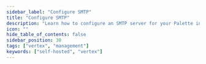 ```yaml
---
sidebar_label: "Configure SMTP"
title: "Configure SMTP"
description: "Learn how to configure an SMTP server for your Palette instance."
icon: ""
hide_table_of_contents: false
sidebar_position: 30
tags: ["vertex", "management"]
keywords: ["self-hosted", "vertex"]
---
```


<PartialsComponent category="self-hosted" name="smtp" edition="VerteX" version="Palette VerteX" />
